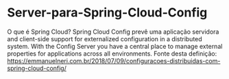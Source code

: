 # Server-para-Spring-Cloud-Config
O que é Spring Cloud?
Spring Cloud Config prevê uma aplicação servidora and client-side support for externalized configuration in a distributed system. With the Config Server you have a central place to manage external properties for applications across all environments. 
Fonte desta definição: https://emmanuelneri.com.br/2018/07/09/configuracoes-distribuidas-com-spring-cloud-config/
